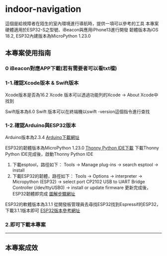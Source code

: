 # indoor-navigation
這個是給視障者在陌生的室內環境進行導航時，提供一項可以參考的工具 
本專案硬體適用於ESP32-S之型號、iBeacon與應用iPhone13進行開發 
韌體版本為iOS 18.2, ESP32內建版本為MicroPython 1.23.0

## 本專案使用指南
### 0 iBeacon對應APP下載(若有需要者可以看txt檔)

### 1-1.確認Xcode版本 & Swift版本
Xcode版本是否為16.2 
Xcode 版本可以透過功能列的Xcode -> About Xcode中找到

Swift版本為6.0 
Swift 版本可以在終端機以swift -version這個指令進行查找 

### 1-2.確認Arduino與ESP32版本
Arduino版本為2.3.4 
[Arduino下載網址](<https://www.arduino.cc/en/software>)

ESP32的韌體版本為MicroPython 1.23.0 
[Thonny Python IDE下載](<https://micropython.org/download/esp32/>)
下載Thonny Python IDE完成後，啟動Thonny Python IDE 
1. 下載esptool，路徑如下： 
Tools -> Manage plug-ins -> search esptool -> install 
2. 下載ESP32的韌體，路徑如下： 
Tools -> Options -> interpreter -> Micropython (ESP32) -> select port CP2102 USB to UART Bridge Controller (/dev/ttyUSB0) -> install or update firmware
更新完成後，ESP32韌體即完成
[圖解步驟網址](<https://sites.google.com/site/wenyunotify/05-esp32/05-micropython>)

ESP32的軟體版本為3.1.1
從開發板管理員去尋找ESP32找到Espressif的ESP32，下載3.1.1版本即可
[ESP32版本參考網址](<https://github.com/espressif/arduino-esp32>)

### 2.即可下載本專案

***
## 本專案成效
